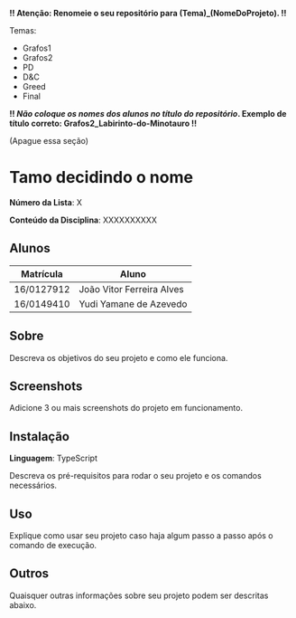 **!! Atenção: Renomeie o seu repositório para (Tema)\_(NomeDoProjeto). !!**

Temas:

- Grafos1
- Grafos2
- PD
- D&C
- Greed
- Final

**!! _Não coloque os nomes dos alunos no título do repositório_. Exemplo de título correto: Grafos2_Labirinto-do-Minotauro !!**

(Apague essa seção)

# Tamo decidindo o nome

**Número da Lista**: X

**Conteúdo da Disciplina**: XXXXXXXXXX

## Alunos

| Matrícula  | Aluno                     |
| ---------- | ------------------------- |
| 16/0127912 | João Vitor Ferreira Alves |
| 16/0149410 | Yudi Yamane de Azevedo    |

## Sobre

Descreva os objetivos do seu projeto e como ele funciona.

## Screenshots

Adicione 3 ou mais screenshots do projeto em funcionamento.

## Instalação

**Linguagem**: TypeScript

<!-- **Framework**: (caso exista)<br> -->

Descreva os pré-requisitos para rodar o seu projeto e os comandos necessários.

## Uso

Explique como usar seu projeto caso haja algum passo a passo após o comando de execução.

## Outros

Quaisquer outras informações sobre seu projeto podem ser descritas abaixo.
